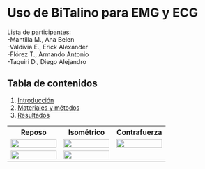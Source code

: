 # Uso de BiTalino para EMG y ECG
Lista de participantes:  
-Mantilla M., Ana Belen  
-Valdivia E., Erick Alexander   
-Flórez T., Armando Antonio  
-Taquiri D., Diego Alejandro  

## Tabla de contenidos
1. [Introducción]()
2. [Materiales y métodos]()
3. [Resultados]()

<table style="width:100%;">
  <tr>
    <th style="width:33%;">Reposo</th>
    <th style="width:33%;">Isométrico</th>
    <th style="width:33%;">Contrafuerza</th>
  </tr>
  <tr>
    <td><img src="plots/isb-reposo-armando.png" style="width:100%;"></td>
    <td><img src="plots/isb-isometrico-armando.png" style="width:100%;"></td>
    <td><img src="plots/isb-contrafuerza-armando.png" style="width:100%;"></td>
  </tr>
  <tr>
    <td><img src="plots/isb-reposo-anabelen.png" style="width:100%;"></td>
    <td><img src="plots/isb-isometrico-anabelen.png" style="width:100%;"></td>
    <td></
